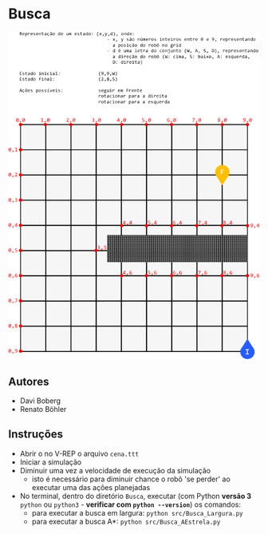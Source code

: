 # Busca

![especificação](especificacao.png)

## Autores

- Davi Boberg
- Renato Böhler

## Instruções

- Abrir o no V-REP o arquivo `cena.ttt`
- Iniciar a simulação
- Diminuir uma vez a velocidade de execução da simulação
    - isto é necessário para diminuir chance o robô 'se perder' ao executar uma das ações planejadas
- No terminal, dentro do diretório `Busca`, executar (com Python **versão 3** `python` ou `python3` - **verificar com `python --version`**) os comandos:
    - para executar a busca em largura: `python src/Busca_Largura.py`
    - para executar a busca A*: `python src/Busca_AEstrela.py`